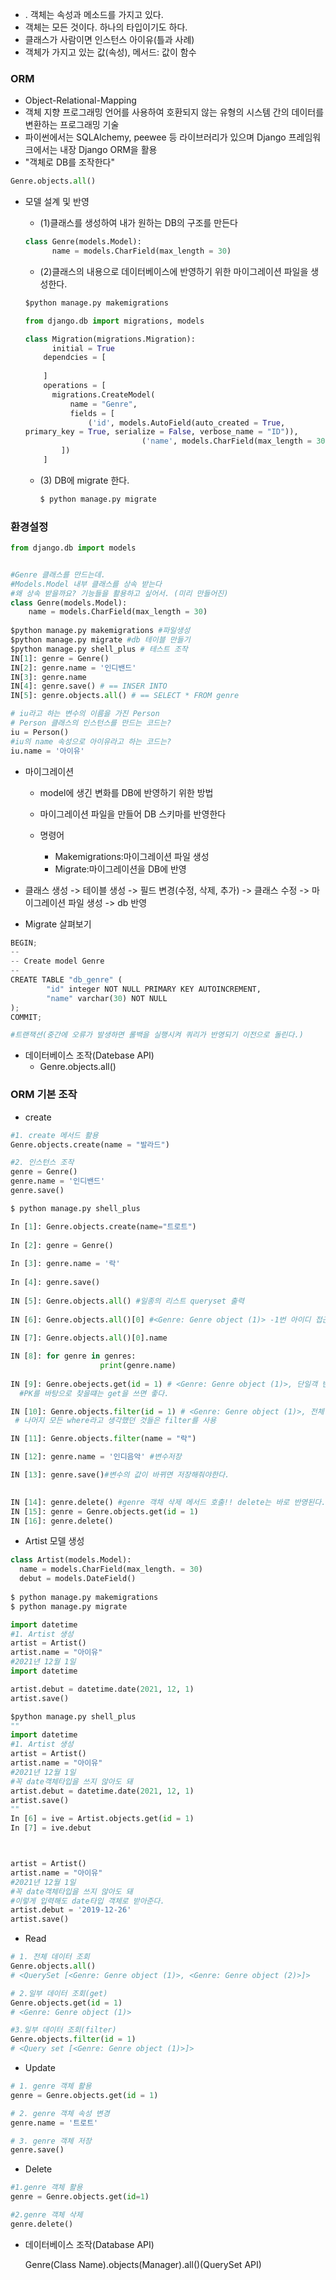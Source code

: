 - . 객체는 속성과 메소드를 가지고 있다.
- 객체는 모든 것이다. 하나의 타입이기도 하다. 
- 클래스가 사람이면 인스턴스 아이유(틀과 사례)
- 객체가 가지고 있는 값(속성), 메서드: 값이 함수

### ORM

- Object-Relational-Mapping
- 객체 지향 프로그래밍 언어를 사용하여 호환되지 않는 유형의 시스템 간의 데이터를 변환하는 프로그래밍 기술
- 파이썬에서는 SQLAlchemy, peewee 등 라이브러리가 있으며 Django 프레임워크에서는 내장 Django ORM을 활용
- "객체로 DB를 조작한다"

```python
Genre.objects.all()
```

- 모델 설계 및 반영

  - (1)클래스를 생성하여 내가 원하는 DB의 구조를 만든다

  ```python
  class Genre(models.Model):
    	name = models.CharField(max_length = 30)
  ```

  

  - (2)클래스의 내용으로 데이터베이스에 반영하기 위한 마이그레이션 파일을 생성한다.

  ```python
  $python manage.py makemigrations
  ```

  ```python
  from django.db import migrations, models
  
  class Migration(migrations.Migration):
    	initial = True
      dependcies = [
        
      ]
      operations = [
        migrations.CreateModel(
        	name = "Genre",
        	fields = [
            	('id', models.AutoField(auto_created = True,
  primary_key = True, serialize = False, verbose_name = "ID")),
            				('name', models.CharField(max_length = 30)),
          ])
      ]
  ```

  

  - (3) DB에 migrate 한다.

    ```python
    $ python manage.py migrate
    ```

    



### 환경설정

```python
from django.db import models


#Genre 클래스를 만드는데.
#Models.Model 내부 클래스를 상속 받는다
#왜 상속 받을까요? 기능들을 활용하고 싶어서. (미리 만들어진)
class Genre(models.Model):
  	name = models.CharField(max_length = 30)
    
$python manage.py makemigrations #파일생성
$python manage.py migrate #db 테이블 만들기
$python manage.py shell_plus # 테스트 조작
IN[1]: genre = Genre()
IN[2]: genre.name = '인디밴드'
IN[3]: genre.name
IN[4]: genre.save() # == INSER INTO
IN[5]: genre.objects.all() # == SELECT * FROM genre

# iu라고 하는 변수의 이름을 가진 Person
# Person 클래스의 인스턴스를 만드는 코드는?
iu = Person()
#iu의 name 속성으로 아이유라고 하는 코드는?
iu.name = '아이유'


```

- 마이그레이션

  - model에 생긴 변화를 DB에 반영하기 위한 방법
  - 마이그레이션 파일을 만들어 DB 스키마를 반영한다

  - 명령어
    - Makemigrations:마이그레이션 파일 생성
    - Migrate:마이그레이션을 DB에 반영

- 클래스 생성 -> 테이블 생성 -> 필드 변경(수정, 삭제, 추가) -> 클래스 수정 -> 마이그레이션 파일 생성 -> db 반영

- Migrate 살펴보기

```python
BEGIN;
--
-- Create model Genre
--
CREATE TABLE "db_genre" (
		"id" integer NOT NULL PRIMARY KEY AUTOINCREMENT,
		"name" varchar(30) NOT NULL
);
COMMIT;

#트랜잭션(중간에 오류가 발생하면 롤백을 실행시켜 쿼리가 반영되기 이전으로 돌린다.)
```

- 데이터베이스 조작(Datebase API)
  - Genre.objects.all()



### ORM 기본 조작

- create

```python
#1. create 메서드 활용
Genre.objects.create(name = "발라드")

#2. 인스턴스 조작
genre = Genre()
genre.name = '인디밴드'
genre.save()
```

```python
$ python manage.py shell_plus

In [1]: Genre.objects.create(name="트로트")
  
In [2]: genre = Genre()
 
In [3]: genre.name = '락'
 
In [4]: genre.save()
  
IN [5]: Genre.objects.all() #일종의 리스트 queryset 출력
  
IN [6]: Genre.objects.all()[0] #<Genre: Genre object (1)> -1번 아이디 접근 LIMIT 1; 자동으로 접근
  
IN [7]: Genre.objects.all()[0].name

IN [8]: for genre in genres:
    				print(genre.name)
      
IN [9]: Genre.obejects.get(id = 1) # <Genre: Genre object (1)>, 단일객 반드시 하나. 없거나, 많으면 오류
  #PK를 바탕으로 찾을떄는 get을 쓰면 좋다.

IN [10]: Genre.objects.filter(id = 1) # <Genre: Genre object (1)>, 전체 쿼리셋(무조건 결과가 QuerySet)
 # 나머지 모든 where라고 생각했던 것들은 filter를 사용

IN [11]: Genre.objects.filter(name = "락")

IN [12]: genre.name = '인디음악' #변수저장

IN [13]: genre.save()#변수의 값이 바뀌면 저장해줘야한다.

  
IN [14]: genre.delete() #genre 객채 삭제 메서드 호출!! delete는 바로 반영된다.
IN [15]: genre = Genre.objects.get(id = 1)
IN [16]: genre.delete()
```

- Artist 모델 생성

```python
class Artist(models.Model):
  name = models.CharField(max_length. = 30)
  debut = models.DateField()
  
$ python manage.py makemigrations
$ python manage.py migrate

import datetime
#1. Artist 생성
artist = Artist()
artist.name = "아이유"
#2021년 12월 1일
import datetime

artist.debut = datetime.date(2021, 12, 1)
artist.save()

$python manage.py shell_plus
""
import datetime
#1. Artist 생성
artist = Artist()
artist.name = "아이유"
#2021년 12월 1일
#꼭 date객체타입을 쓰지 않아도 돼
artist.debut = datetime.date(2021, 12, 1)
artist.save()
""
In [6] = ive = Artist.objects.get(id = 1)
In [7] = ive.debut



artist = Artist()
artist.name = "아이유"
#2021년 12월 1일
#꼭 date객체타입을 쓰지 않아도 돼
#이렇게 입력해도 date타입 객체로 받아준다.
artist.debut = '2019-12-26'
artist.save()
```

- Read

```python
# 1. 전체 데이터 조회
Genre.objects.all()
# <QuerySet [<Genre: Genre object (1)>, <Genre: Genre object (2)>]>

# 2.일부 데이터 조회(get)
Genre.objects.get(id = 1)
# <Genre: Genre object (1)>

#3.일부 데이터 조회(filter)
Genre.objects.filter(id = 1)
# <Query set [<Genre: Genre object (1)>]>
```

- Update

```python
# 1. genre 객체 활용
genre = Genre.objects.get(id = 1)

# 2. genre 객체 속성 변경
genre.name = '트로트'

# 3. genre 객체 저장
genre.save()
```

- Delete

```python
#1.genre 객체 활용
genre = Genre.objects.get(id=1)

#2.genre 객체 삭제
genre.delete()
```



- 데이터베이스 조작(Database API)

  Genre(Class Name).objects(Manager).all()(QuerySet API)